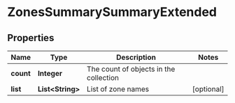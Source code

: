 
# ZonesSummarySummaryExtended

## Properties
Name | Type | Description | Notes
------------ | ------------- | ------------- | -------------
**count** | **Integer** | The count of objects in the collection | 
**list** | **List&lt;String&gt;** | List of zone names |  [optional]




